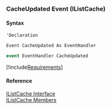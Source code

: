 ﻿### CacheUpdated Event (IListCache)

#### Syntax

```vbnet
'Declaration

Event CacheUpdated As EventHandler
```

```csharp
event EventHandler CacheUpdated
```

[!include[Requirements](../partials/requirements.md)]

#### Reference

[IListCache Interface](fcSDK~FChoice.Foundation.Clarify.IListCache.md)  
[IListCache Members](fcSDK~FChoice.Foundation.Clarify.IListCache_members.md)